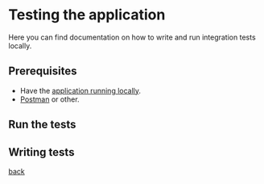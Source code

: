 # Testing the application #

Here you can find documentation on how to write and run integration tests locally. 

## Prerequisites ##

* Have the [application running locally](../dev-utils/README.md).
* [Postman](https://www.getpostman.com/) or other.

## Run the tests ##

## Writing tests ##

[back](../README.md)